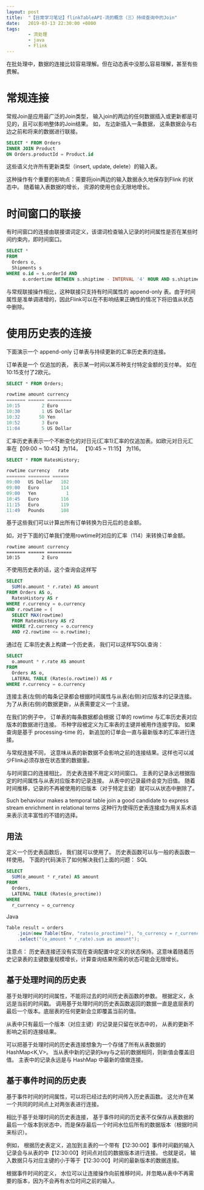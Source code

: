 ```yaml
---
layout: post
title:  "【日常学习笔记】flinkTableAPI-流的概念（三）持续查询中的Join"
date:   2019-03-13 22:30:00 +0800
tags:
        - 流处理
        - java
        - Flink
---
```



在批处理中，数据的连接比较容易理解。但在动态表中没那么容易理解，甚至有些费解。

# 常规连接
常规Join是应用最广泛的Join类型， 输入join的两边的任何数据插入或更新都是可见的，且可以影响整体的Join结果。 如， 左边新插入一条数据， 这条数据会与右边之前和将来的数据进行联接。

```sql
SELECT * FROM Orders
INNER JOIN Product
ON Orders.productId = Product.id
```
这些语义允许所有更新类型（insert, update, delete）的输入表。

这种操作有个重要的影响点：需要将join两边的输入数据永久地保存到Flink 的状态中。 随着输入表数据的增长， 资源的使用也会无限地增长。

# 时间窗口的联接
有时间窗口的连接由联接谓词定义，该谓词检查输入记录的时间属性是否在某些时间约束内，即时间窗口。

```sql
SELECT *
FROM
  Orders o,
  Shipments s
WHERE o.id = s.orderId AND
      o.ordertime BETWEEN s.shiptime - INTERVAL '4' HOUR AND s.shiptime
```

与常规联接操作相比，这种联接只支持有时间属性的 append-only 表。由于时间属性是准单调递增的，因此Flink可以在不影响结果正确性的情况下将旧值从状态中删除。

# 使用历史表的连接
下面演示一个 append-only 订单表与持续更新的汇率历史表的连接。

订单表是一个 仅追加的表， 表示某一时间以某币种支付特定金额的支付单。
如在10:15支付了2欧元。
```sql
SELECT * FROM Orders;

rowtime amount currency
======= ====== =========
10:15        2 Euro
10:30        1 US Dollar
10:32       50 Yen
10:52        3 Euro
11:04        5 US Dollar
```

汇率历史表表示一个不断变化的对日元(汇率1)汇率的仅追加表。如欧元对日元汇率在【09:00 ~ 10:45】为114， 【10:45 ~ 11:15】 为116。
```sql
SELECT * FROM RatesHistory;

rowtime currency   rate
======= ======== ======
09:00   US Dollar   102
09:00   Euro        114
09:00   Yen           1
10:45   Euro        116
11:15   Euro        119
11:49   Pounds      108
```

基于这些我们可以计算出所有订单转换为日元后的总金额。

如，对于下面的订单我们使用rowtime时对应的汇率（114）来转换订单金额。
```
rowtime amount currency
======= ====== =========
10:15        2 Euro
```

不使用历史表的话，这个查询会这样写
```sql
SELECT
  SUM(o.amount * r.rate) AS amount
FROM Orders AS o,
  RatesHistory AS r
WHERE r.currency = o.currency
AND r.rowtime = (
  SELECT MAX(rowtime)
  FROM RatesHistory AS r2
  WHERE r2.currency = o.currency
  AND r2.rowtime <= o.rowtime);
```

通过在 汇率历史表上构建一个历史表， 我们可以这样写SQL查询：
```sql
SELECT
  o.amount * r.rate AS amount
FROM
  Orders AS o,
  LATERAL TABLE (Rates(o.rowtime)) AS r
WHERE r.currency = o.currency
```


连接主表(左侧)的每条记录都会根据时间属性与从表(右侧)对应版本的记录连接。为了从表(右侧)的数据更新，从表需要定义一个主键。

在我们的例子中， 订单表的每条数据都会根据 订单的 rowtime 与汇率历史表对应版本的数据进行连接。 币种字段被定义为汇率表的主键并被用作连接字段。 如果查询是基于 processing-time 的， 新追加的订单会一直与最新版本的汇率进行连接。

与常规连接不同， 这意味从表的新数据不会影响之前的连接结果。这样也可以减少Flink必须存放在状态里的数据量。

与时间窗口的连接相比， 历史表连接不用定义时间窗口。 主表的记录永远根据指定的时间属性与从表对应版本的记录连接。  从表中的记录最终会变为旧值。 随着时间推移，记录的不再被使用的旧版本（对于特定主键）就可以从状态中删除了。

Such behaviour makes a temporal table join a good candidate to express stream enrichment in relational terms
这种行为使得历史表连接成为用关系术语来表示流丰富性的不错的选择。



## 用法
定义一个历史表函数后， 我们就可以使用了。  历史表函数可以与一般的表函数一样使用。
下面的代码演示了如何解决我们上面的问题：
SQL
```sql
SELECT
  SUM(o_amount * r_rate) AS amount
FROM
  Orders,
  LATERAL TABLE (Rates(o_proctime))
WHERE
  r_currency = o_currency
```
Java
```java
Table result = orders
    .join(new Table(tEnv, "rates(o_proctime)"), "o_currency = r_currency")
    .select("(o_amount * r_rate).sum as amount");
```
注意点： 历史表连接还没有实现在查询配置中定义的状态保持。这意味着随着历史记录表的主键数量规模增长，计算查询结果所需的状态可能会无限增长。

## 基于处理时间的历史表
基于处理时间的时间属性，不能将过去的时间历史表函数的参数。 根据定义，永远是当前的时间戳。 调用基于处理时间的历史表函数返回的数据一直是底层表的最后一个版本。底层表的任何更新会立即覆盖当前的值。

从表中只有最后一个版本（对应主键）的记录是只留在状态中的， 从表的更新不影响之前的连接结果。

可以把基于处理时间的历史表连接想象为一个存储了所有从表数据的 HashMap<K,V>。 当从表中新的记录的key与之前的数据相同，则新值会覆盖旧值。 主表中的记录永远是与 HashMap 中最新的值做连接。

## 基于事件时间的历史表
基于事件时间的时间属性，可以将已经过去的时间传入历史表函数。  这允许在某一个共同的时间点上对两张表进行连接。

相比于基于处理时间的历史表连接， 基于事件时间的历史表不仅保存从表数据的最后一个版本到状态中，而是保存最后一个时间水位后所有的数据版本（根据时间来标识）。

例如， 根据历史表定义，追加到主表的一个带有【12:30:00】事件时间戳的输入记录会与从表的中【12:30:00】时间点对应的数据版本进行连接。 也就是说， 输入数据只与对应主键的小于等于【12:30:00】时间的最新版本的数据连接。

根据事件时间的定义， 水位可以让连接操作向前推移时间，并忽略从表中不再需要的版本，因为不会再有水位时间之前的输入。